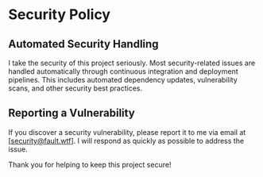# Security Policy

## Automated Security Handling

I take the security of this project seriously. Most security-related issues are handled automatically through continuous integration and deployment pipelines. This includes automated dependency updates, vulnerability scans, and other security best practices.

## Reporting a Vulnerability

If you discover a security vulnerability, please report it to me via email at [security@fault.wtf]. I will respond as quickly as possible to address the issue.

Thank you for helping to keep this project secure!
